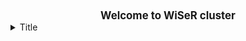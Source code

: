 <center><big><b>Welcome to WiSeR cluster</center></big></b>

<details>
<summary>Title</summary>

content!!!
</details>
